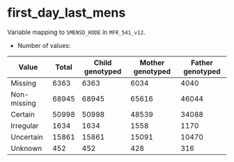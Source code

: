 # first_day_last_mens
Variable mapping to `SMENSD_KODE` in `MFR_541_v12`.
- Number of values:

| Value | Total | Child genotyped | Mother genotyped | Father genotyped |
| ----- | ----- | --------------- | ---------------- | ---------------- |
| Missing | 6363 | 6363 | 6034 | 4040 |
| Non-missing | 68945 | 68945 | 65616 | 46044 |
| Certain | 50998 | 50998 | 48539 |34088 |
| Irregular | 1634 | 1634 | 1558 |1170 |
| Uncertain | 15861 | 15861 | 15091 |10470 |
| Unknown | 452 | 452 | 428 |316 |



